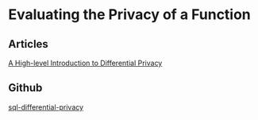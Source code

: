 # Evaluating the Privacy of a Function

## Articles

[A High-level Introduction to Differential Privacy](https://towardsdatascience.com/a-high-level-introduction-to-differential-privacy-edd20e6adc3b)  

## Github

[sql-differential-privacy](https://github.com/uber/sql-differential-privacy)  
